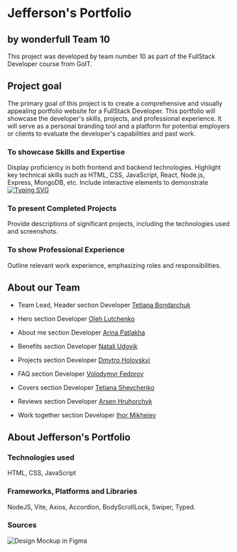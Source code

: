 # Jefferson's Portfolio
## by wonderfull Team 10


This project was developed by team number 10 as part of the FullStack Developer course from GoIT.

## Project goal
The primary goal of this project is to create a comprehensive and visually appealing portfolio website for a FullStack Developer. This portfolio will showcase the developer's skills, projects, and professional experience. It will serve as a personal branding tool and a platform for potential employers or clients to evaluate the developer's capabilities and past work.

### To showcase Skills and Expertise
Display proficiency in both frontend and backend technologies.
Highlight key technical skills such as HTML, CSS, JavaScript, React, Node.js, Express, MongoDB, etc.
Include interactive elements to demonstrate <a href="https://git.io/typing-svg"><img src="https://readme-typing-svg.herokuapp.com?font=Fira+Code&pause=1000&color=1870F7&width=435&lines=coding+abilities." alt="Typing SVG" /></a>

### To present Completed Projects
Provide descriptions of significant projects, including the technologies used and screenshots.

### To show Professional Experience
Outline relevant work experience, emphasizing roles and responsibilities.




## About our Team

- Team Lead, Header section Developer
[Tetiana Bondarchuk](https://github.com/tanyf5)

- Hero section Developer
[Oleh Lutchenko](https://github.com/LutchenkoOleh)

- About me section Developer
[Arina Patlakha](https://github.com/ArynaPatlakh)

- Benefits section Developer
[Natali Udovik](https://github.com/Natali-Udovyk)

- Projects section Developer
[Dmytro Holovskyi](https://github.com/dgold4545)

- FAQ section Developer
[Volodymyr Fedorov](https://github.com/Chester-OZ)

- Covers section Developer
[Tetiana Shevchenko](https://github.com/tatilunarsnail)

- Reviews section Developer
[Arsen Hruhorchyk]()

- Work together section Developer
[Ihor Mikheiev](https://github.com/ihor-mikheyev)



## About Jefferson's Portfolio

### Technologies used
HTML, CSS, JavaScript


### Frameworks, Platforms and Libraries
NodeJS, Vite, Axios, Accordion, BodyScrollLock, Swiper, Typed.



### Sources
![Design Mockup in Figma](https://www.figma.com/design/fww6BUe77KIm14vo9i8Agm/Portfolio?node-id=0-1&t=byz3MNVr6TrVXAwi-0)
